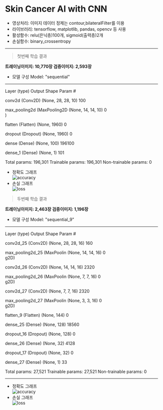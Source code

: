 # Skin Cancer AI with CNN
* 영상처리: 이미지 데이터 정제는 contour,bilateralFilter를 이용  
* 라이브러리: tensorflow, matplotlib, pandas, opencv 등 사용  
* 활성함수: relu(은닉층)100개, sigmoid(출력층)2개  
* 손실함수: binary_crossentropy
  
* * *


> 첫번째 학습 결과  

**트레이닝이미지: 10,770장 검증이미지: 2,593장**  
* 모델 구성
Model: "sequential"
_________________________________________________________________
 Layer (type)                Output Shape              Param #   

 conv2d (Conv2D)             (None, 28, 28, 10)        100       
                                                                 
 max_pooling2d (MaxPooling2D  (None, 14, 14, 10)       0         
 )                                                               
                                                                 
 flatten (Flatten)           (None, 1960)              0         
                                                                 
 dropout (Dropout)           (None, 1960)              0         
                                                                 
 dense (Dense)               (None, 100)               196100    
                                                                 
 dense_1 (Dense)             (None, 1)                 101       
                                                                 
Total params: 196,301
Trainable params: 196,301
Non-trainable params: 0  



* 정확도 그래프  
 ![accuracy](https://github.com/Oldentomato/Skin_Cancer_AI/blob/main/Images/accuracy.png?raw=true)
* 손실 그래프  
 ![loss](https://github.com/Oldentomato/Skin_Cancer_AI/blob/main/Images/loss.png?raw=true)



> 두번째 학습 결과  

**트레이닝이미지: 2,463장 검증이미지: 1,196장**  
* 모델 구성
Model: "sequential_9"
_________________________________________________________________
 Layer (type)                Output Shape              Param #   

 conv2d_25 (Conv2D)          (None, 28, 28, 16)        160       
                                                                 
 max_pooling2d_25 (MaxPoolin  (None, 14, 14, 16)       0         
 g2D)                                                            
                                                                 
 conv2d_26 (Conv2D)          (None, 14, 14, 16)        2320      
                                                                 
 max_pooling2d_26 (MaxPoolin  (None, 7, 7, 16)         0         
 g2D)                                                            
                                                                 
 conv2d_27 (Conv2D)          (None, 7, 7, 16)          2320      
                                                                 
 max_pooling2d_27 (MaxPoolin  (None, 3, 3, 16)         0         
 g2D)                                                            
                                                                 
 flatten_9 (Flatten)         (None, 144)               0         
                                                                 
 dense_25 (Dense)            (None, 128)               18560     
                                                                 
 dropout_16 (Dropout)        (None, 128)               0         
                                                                 
 dense_26 (Dense)            (None, 32)                4128      
                                                                 
 dropout_17 (Dropout)        (None, 32)                0         
                                                                 
 dense_27 (Dense)            (None, 1)                 33        
                                                                 
Total params: 27,521
Trainable params: 27,521
Non-trainable params: 0
_________________________________________________________________  

* 정확도 그래프  
 ![accuracy](https://github.com/Oldentomato/Skin_Cancer_AI/blob/main/Images/accuracy_2.png?raw=true)
* 손실 그래프  
 ![loss](https://github.com/Oldentomato/Skin_Cancer_AI/blob/main/Images/loss_2.png?raw=true)